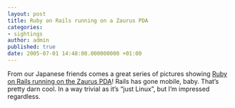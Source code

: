 ```yaml
---
layout: post
title: Ruby on Rails running on a Zaurus PDA
categories:
- sightings
author: admin
published: true
date: 2005-07-01 14:48:08.000000000 +01:00
---
```

<p>From our Japanese friends comes a great series of pictures showing <a href="http://d.hatena.ne.jp/thata/20050616#1118894921">Ruby on Rails running on the Zaurus <span class="caps">PDA</span></a>! Rails has gone mobile, baby. That&#8217;s pretty darn cool. In a way trivial as it&#8217;s &#8220;just Linux&#8221;, but I&#8217;m impressed regardless.</p>
<p><img src="http://web.rubyonrails.com/pictures/20050616130418.jpg" alt="" /></p>
